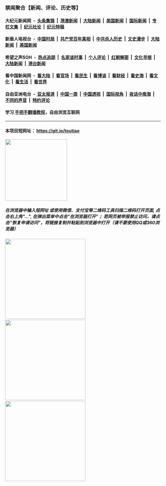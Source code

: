 ### 禁闻聚合【新闻、评论、历史等】

#### 大纪元新闻网 &nbsp;-&nbsp; [头条集锦](indexes/E头条集锦.md?t=03010602) &nbsp;|&nbsp; [港澳新闻](indexes/E港澳新闻.md?t=03010602)  &nbsp;|&nbsp; [大陆新闻](indexes/E大陆新闻.md?t=03010602) &nbsp;|&nbsp; [美国新闻](indexes/E美国新闻.md?t=03010602) &nbsp;|&nbsp; [国际新闻](indexes/E国际新闻.md?t=03010602) &nbsp;|&nbsp; [专栏文集](indexes/E专栏文集.md?t=03010602) &nbsp;|&nbsp; [纪元社论](indexes/E纪元社论.md?t=03010602) &nbsp;|&nbsp; [纪元特稿](indexes/E纪元特稿.md?t=03010602) 

#### 新唐人电视台 &nbsp;-&nbsp; [中国时局](indexes/N中国时局.md?t=03010602) &nbsp;|&nbsp; [共产党百年真相](indexes/N共产党百年真相.md?t=03010602) &nbsp;|&nbsp; [中共杀人历史](indexes/N中共杀人历史.md?t=03010602) &nbsp;|&nbsp; [文史漫步](indexes/N文史漫步.md?t=03010602) &nbsp;|&nbsp; [大陆新闻](indexes/N大陆新闻.md?t=03010602) &nbsp;|&nbsp; [美国新闻](indexes/N美国新闻.md?t=03010602)

#### 希望之声SOH &nbsp;-&nbsp; [热点追踪](indexes/H热点追踪.md?t=03010602) &nbsp;|&nbsp; [名家谈时事](indexes/H名家谈时事.md?t=03010602) &nbsp;|&nbsp; [个人评论](indexes/H个人评论.md?t=03010602)  &nbsp;|&nbsp; [红朝解密](indexes/H红朝解密.md?t=03010602) &nbsp;|&nbsp; [文化寻根](indexes/H文化寻根.md?t=03010602) &nbsp;|&nbsp; [大陆新闻](indexes/H大陆新闻.md?t=03010602) &nbsp;|&nbsp; [港台新闻](indexes/H港台新闻.md?t=03010602)

#### 看中国新闻网 &nbsp;-&nbsp; [看大陆](indexes/S看大陆.md?t=03010602) &nbsp;|&nbsp; [看官场](indexes/S看官场.md?t=03010602) &nbsp;|&nbsp; [看民生](indexes/S看民生.md?t=03010602)  &nbsp;|&nbsp; [看博谈](indexes/S看博谈.md?t=03010602) &nbsp;|&nbsp; [看财经](indexes/S看财经.md?t=03010602) &nbsp;|&nbsp; [看史海](indexes/S看史海.md?t=03010602) &nbsp;|&nbsp; [看文化](indexes/S看文化.md?t=03010602) &nbsp;|&nbsp; [看生活](indexes/S看生活.md?t=03010602) &nbsp;|&nbsp; [看世界](indexes/S看世界.md?t=03010602)

#### 自由亚洲电台 &nbsp;-&nbsp; [亚太报道](indexes/R亚太报道.md?t=03010602) &nbsp;|&nbsp; [中国一周](indexes/R中国一周.md?t=03010602) &nbsp;|&nbsp; [中国透视](indexes/R中国透视.md?t=03010602)  &nbsp;|&nbsp; [国际视角](indexes/R国际视角.md?t=03010602) &nbsp;|&nbsp; [夜话中南海](indexes/R夜话中南海.md?t=03010602) &nbsp;|&nbsp; [不同的声音](indexes/R不同的声音.md?t=03010602) &nbsp;|&nbsp; [特约评论](indexes/R特约评论.md?t=03010602)

#### 学习 [手把手翻墙教程](https://github.com/gfw-breaker/guides/wiki)，自由浏览互联网

----

#### 本项目短网址： https://git.io/toutiao
<img src="https://raw.githubusercontent.com/gfw-breaker/banned-news/master/scripts/img/qr.png" width="200px"/>  

##### 在浏览器中输入短网址 或使用微信、支付宝等二维码工具扫描二维码打开页面, 点击右上角"...", 在弹出菜单中点击“在浏览器打开”； 若网页被举报禁止访问，请点击“恢复申请访问”，将链接复制并粘贴到浏览器中打开（请不要使用QQ或360浏览器）

<img src="https://raw.githubusercontent.com/gfw-breaker/banned-news/master/scripts/img/1.png" width="260px"/> &nbsp; <img src="https://raw.githubusercontent.com/gfw-breaker/banned-news/master/scripts/img/2.png" width="260px"/> &nbsp; <img src="https://raw.githubusercontent.com/gfw-breaker/banned-news/master/scripts/img/3.png" width="260px"/>
